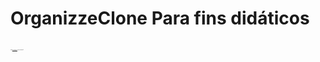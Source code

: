 # OrganizzeClone Para fins didáticos
<a href="/gif/-ExPSuf" title=""><img src="https://i.makeagif.com/media/9-05-2019/ExPSuf.gif" alt=""></a><div style="font-size:1px;">make <a href="/" title="make a gif">art & design GIFs</a> like this at MakeaGif</div>
